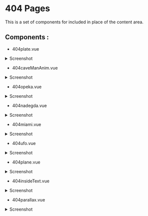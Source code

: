 # 404 Pages

This is a set of components for included in place of the content area.

## Components :
- 404plate.vue
<details>
<summary>Screenshot</summary>
<img src="./../../Screenshot/404/Screenshot_1.png">
</details>

- 404caveManAnim.vue
<details>
<summary>Screenshot</summary>
<img src="./../../Screenshot/404/Screenshot_2.png">
</details>

- 404opeka.vue
<details>
<summary>Screenshot</summary>
<img src="./../../Screenshot/404/Screenshot_3.png">
</details>

- 404nadegda.vue
<details>
<summary>Screenshot</summary>
<img src="./../../Screenshot/404/Screenshot_4.png">
</details>

- 404miami.vue
<details>
<summary>Screenshot</summary>
<img src="./../../Screenshot/404/Screenshot_5.png">
</details>

- 404ufo.vue
<details>
<summary>Screenshot</summary>
<img src="./../../Screenshot/404/Screenshot_6.png">
</details>

- 404plane.vue
<details>
<summary>Screenshot</summary>
<img src="./../../Screenshot/404/Screenshot_7.png">
</details>

- 404insideText.vue
<details>
<summary>Screenshot</summary>
<img src="./../../Screenshot/404/Screenshot_8.png">
</details>

- 404parallax.vue
<details>
<summary>Screenshot</summary>
<img src="./../../Screenshot/404/Screenshot_9.png">
</details>


[//]: # (- [VS Code]&#40;https://code.visualstudio.com/&#41; + [Volar]&#40;https://marketplace.visualstudio.com/items?itemName=Vue.volar&#41;)
